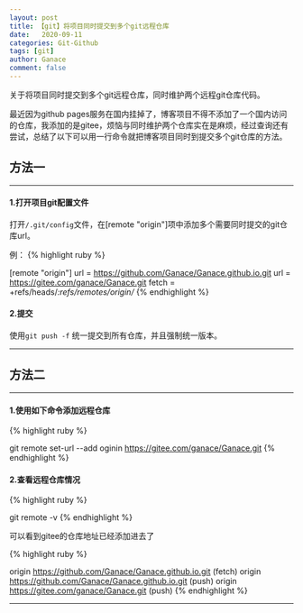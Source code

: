 ```yaml
---
layout: post
title: 【git】将项目同时提交到多个git远程仓库
date:   2020-09-11
categories: Git-Github
tags: [git]
author: Ganace
comment: false
---
```


关于将项目同时提交到多个git远程仓库，同时维护两个远程git仓库代码。

最近因为github pages服务在国内挂掉了，博客项目不得不添加了一个国内访问的仓库，我添加的是gitee，烦恼与同时维护两个仓库实在是麻烦，经过查询还有尝试，总结了以下可以用一行命令就把博客项目同时到提交多个git仓库的方法。


## 方法一

---

####  1.打开项目git配置文件

打开`/.git/config`文件，在[remote "origin"]项中添加多个需要同时提交的git仓库url。

例：
{% highlight ruby %}

[remote "origin"]
	url = https://github.com/Ganace/Ganace.github.io.git
	url = https://gitee.com/ganace/Ganace.git
	fetch = +refs/heads/*:refs/remotes/origin/*
{% endhighlight %}

####  2.提交

使用`git push -f` 统一提交到所有仓库，并且强制统一版本。

---

## 方法二

---

####  1.使用如下命令添加远程仓库

{% highlight ruby %}

git remote set-url --add oginin https://gitee.com/ganace/Ganace.git
{% endhighlight %}

####  2.查看远程仓库情况

{% highlight ruby %}

git remote -v
{% endhighlight %}

可以看到gitee的仓库地址已经添加进去了

{% highlight ruby %}

origin  https://github.com/Ganace/Ganace.github.io.git (fetch)
origin  https://github.com/Ganace/Ganace.github.io.git (push)
origin  https://gitee.com/ganace/Ganace.git (push)
{% endhighlight %}

---

